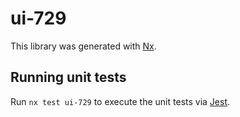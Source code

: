# ui-729

This library was generated with [Nx](https://nx.dev).

## Running unit tests

Run `nx test ui-729` to execute the unit tests via [Jest](https://jestjs.io).
